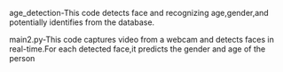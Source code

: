 age_detection-This code detects face and recognizing age,gender,and potentially identifies from the database.


main2.py-This code captures video from a webcam and detects faces in real-time.For each detected face,it predicts the gender and age of the person
